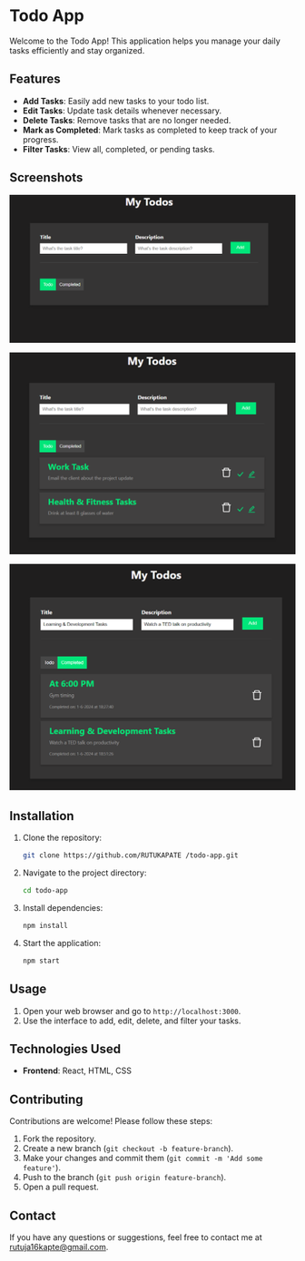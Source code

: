 # Todo App

Welcome to the Todo App! This application helps you manage your daily tasks efficiently and stay organized.

## Features

- **Add Tasks**: Easily add new tasks to your todo list.
- **Edit Tasks**: Update task details whenever necessary.
- **Delete Tasks**: Remove tasks that are no longer needed.
- **Mark as Completed**: Mark tasks as completed to keep track of your progress.
- **Filter Tasks**: View all, completed, or pending tasks.

## Screenshots

![Desktop Image](public/todo-desktop.png)

![Todo Task Image](public/todo-task-image.png)

![Completed Task Image](public/completed-task-image.png)

## Installation

1. Clone the repository:
    ```bash
    git clone https://github.com/RUTUKAPATE /todo-app.git
    ```
2. Navigate to the project directory:
    ```bash
    cd todo-app
    ```
3. Install dependencies:
    ```bash
    npm install
    ```
4. Start the application:
    ```bash
    npm start
    ```

## Usage

1. Open your web browser and go to `http://localhost:3000`.
2. Use the interface to add, edit, delete, and filter your tasks.

## Technologies Used

- **Frontend**: React, HTML, CSS

## Contributing

Contributions are welcome! Please follow these steps:

1. Fork the repository.
2. Create a new branch (`git checkout -b feature-branch`).
3. Make your changes and commit them (`git commit -m 'Add some feature'`).
4. Push to the branch (`git push origin feature-branch`).
5. Open a pull request.

## Contact

If you have any questions or suggestions, feel free to contact me at [rutuja16kapte@gmail.com](mailto:rutuja16kapate@gmail.com).
